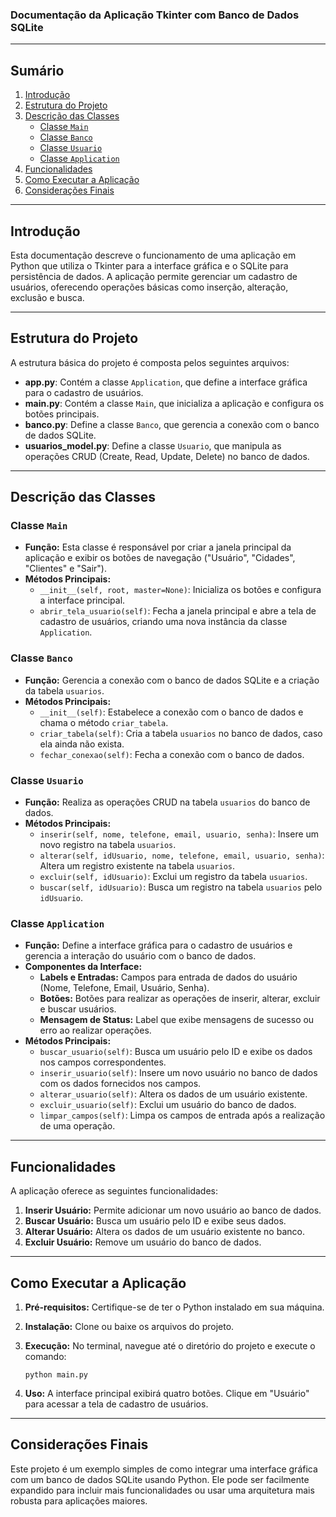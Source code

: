 ### Documentação da Aplicação Tkinter com Banco de Dados SQLite

---

## Sumário

1. [Introdução](#introdução)
2. [Estrutura do Projeto](#estrutura-do-projeto)
3. [Descrição das Classes](#descrição-das-classes)
   - [Classe `Main`](#classe-main)
   - [Classe `Banco`](#classe-banco)
   - [Classe `Usuario`](#classe-usuario)
   - [Classe `Application`](#classe-application)
4. [Funcionalidades](#funcionalidades)
5. [Como Executar a Aplicação](#como-executar-a-aplicação)
6. [Considerações Finais](#considerações-finais)

---

## Introdução

Esta documentação descreve o funcionamento de uma aplicação em Python que utiliza o Tkinter para a interface gráfica e o SQLite para persistência de dados. A aplicação permite gerenciar um cadastro de usuários, oferecendo operações básicas como inserção, alteração, exclusão e busca.

---

## Estrutura do Projeto

A estrutura básica do projeto é composta pelos seguintes arquivos:

- **app.py**: Contém a classe `Application`, que define a interface gráfica para o cadastro de usuários.
- **main.py**: Contém a classe `Main`, que inicializa a aplicação e configura os botões principais.
- **banco.py**: Define a classe `Banco`, que gerencia a conexão com o banco de dados SQLite.
- **usuarios_model.py**: Define a classe `Usuario`, que manipula as operações CRUD (Create, Read, Update, Delete) no banco de dados.

---

## Descrição das Classes

### Classe `Main`

- **Função:** Esta classe é responsável por criar a janela principal da aplicação e exibir os botões de navegação ("Usuário", "Cidades", "Clientes" e "Sair").
- **Métodos Principais:**
  - `__init__(self, root, master=None)`: Inicializa os botões e configura a interface principal.
  - `abrir_tela_usuario(self)`: Fecha a janela principal e abre a tela de cadastro de usuários, criando uma nova instância da classe `Application`.

### Classe `Banco`

- **Função:** Gerencia a conexão com o banco de dados SQLite e a criação da tabela `usuarios`.
- **Métodos Principais:**
  - `__init__(self)`: Estabelece a conexão com o banco de dados e chama o método `criar_tabela`.
  - `criar_tabela(self)`: Cria a tabela `usuarios` no banco de dados, caso ela ainda não exista.
  - `fechar_conexao(self)`: Fecha a conexão com o banco de dados.

### Classe `Usuario`

- **Função:** Realiza as operações CRUD na tabela `usuarios` do banco de dados.
- **Métodos Principais:**
  - `inserir(self, nome, telefone, email, usuario, senha)`: Insere um novo registro na tabela `usuarios`.
  - `alterar(self, idUsuario, nome, telefone, email, usuario, senha)`: Altera um registro existente na tabela `usuarios`.
  - `excluir(self, idUsuario)`: Exclui um registro da tabela `usuarios`.
  - `buscar(self, idUsuario)`: Busca um registro na tabela `usuarios` pelo `idUsuario`.

### Classe `Application`

- **Função:** Define a interface gráfica para o cadastro de usuários e gerencia a interação do usuário com o banco de dados.
- **Componentes da Interface:**
  - **Labels e Entradas:** Campos para entrada de dados do usuário (Nome, Telefone, Email, Usuário, Senha).
  - **Botões:** Botões para realizar as operações de inserir, alterar, excluir e buscar usuários.
  - **Mensagem de Status:** Label que exibe mensagens de sucesso ou erro ao realizar operações.
- **Métodos Principais:**
  - `buscar_usuario(self)`: Busca um usuário pelo ID e exibe os dados nos campos correspondentes.
  - `inserir_usuario(self)`: Insere um novo usuário no banco de dados com os dados fornecidos nos campos.
  - `alterar_usuario(self)`: Altera os dados de um usuário existente.
  - `excluir_usuario(self)`: Exclui um usuário do banco de dados.
  - `limpar_campos(self)`: Limpa os campos de entrada após a realização de uma operação.

---

## Funcionalidades

A aplicação oferece as seguintes funcionalidades:

1. **Inserir Usuário:** Permite adicionar um novo usuário ao banco de dados.
2. **Buscar Usuário:** Busca um usuário pelo ID e exibe seus dados.
3. **Alterar Usuário:** Altera os dados de um usuário existente no banco.
4. **Excluir Usuário:** Remove um usuário do banco de dados.

---

## Como Executar a Aplicação

1. **Pré-requisitos:** Certifique-se de ter o Python instalado em sua máquina.
2. **Instalação:** Clone ou baixe os arquivos do projeto.
3. **Execução:** No terminal, navegue até o diretório do projeto e execute o comando:

   ```
   python main.py
   ```

4. **Uso:** A interface principal exibirá quatro botões. Clique em "Usuário" para acessar a tela de cadastro de usuários.

---

## Considerações Finais

Este projeto é um exemplo simples de como integrar uma interface gráfica com um banco de dados SQLite usando Python. Ele pode ser facilmente expandido para incluir mais funcionalidades ou usar uma arquitetura mais robusta para aplicações maiores.